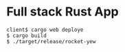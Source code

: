 # Full stack Rust App

```
client$ cargo web deploye
$ cargo build
$ ./target/release/rocket-yew
```
